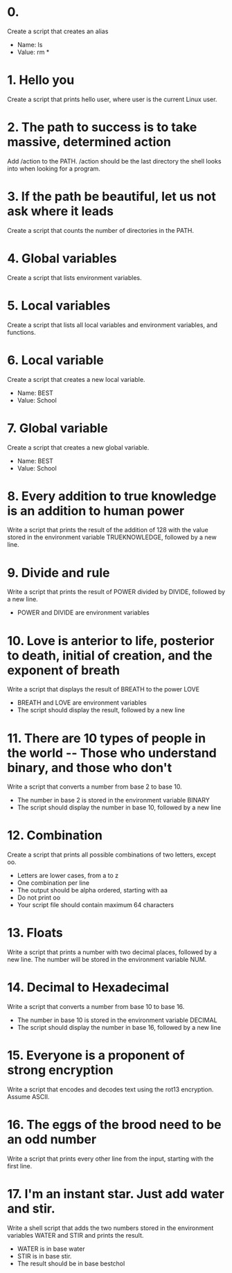 # 0. <o>
Create a script that creates an alias
 * Name: ls
 * Value: rm *

# 1. Hello you
Create a script that prints hello user, where user is the current Linux user.

# 2. The path to success is to take massive, determined action
Add /action to the PATH. /action should be the last directory the shell looks into when looking for a program.

# 3. If the path be beautiful, let us not ask where it leads
Create a script that counts the number of directories in the PATH.

# 4. Global variables
Create a script that lists environment variables.

# 5. Local variables
Create a script that lists all local variables and environment variables, and functions.

# 6. Local variable
Create a script that creates a new local variable.
 * Name: BEST
 * Value: School

# 7. Global variable
Create a script that creates a new global variable.
 * Name: BEST
 * Value: School

# 8. Every addition to true knowledge is an addition to human power
Write a script that prints the result of the addition of 128 with the value stored in the environment variable TRUEKNOWLEDGE, followed by a new line.

# 9. Divide and rule
Write a script that prints the result of POWER divided by DIVIDE, followed by a new line.
 * POWER and DIVIDE are environment variables

# 10. Love is anterior to life, posterior to death, initial of creation, and the exponent of breath
Write a script that displays the result of BREATH to the power LOVE
 * BREATH and LOVE are environment variables
 * The script should display the result, followed by a new line

# 11. There are 10 types of people in the world -- Those who understand binary, and those who don't
Write a script that converts a number from base 2 to base 10.
 * The number in base 2 is stored in the environment variable BINARY
 * The script should display the number in base 10, followed by a new line

# 12. Combination
Create a script that prints all possible combinations of two letters, except oo.
 * Letters are lower cases, from a to z
 * One combination per line
 * The output should be alpha ordered, starting with aa
 * Do not print oo
 * Your script file should contain maximum 64 characters

# 13. Floats
Write a script that prints a number with two decimal places, followed by a new line.
The number will be stored in the environment variable NUM.

# 14. Decimal to Hexadecimal
Write a script that converts a number from base 10 to base 16.
 * The number in base 10 is stored in the environment variable DECIMAL
 * The script should display the number in base 16, followed by a new line

# 15. Everyone is a proponent of strong encryption
Write a script that encodes and decodes text using the rot13 encryption. Assume ASCII.

# 16. The eggs of the brood need to be an odd number
Write a script that prints every other line from the input, starting with the first line.

# 17. I'm an instant star. Just add water and stir.
Write a shell script that adds the two numbers stored in the environment variables WATER and STIR and prints the result.
 * WATER is in base water
 * STIR is in base stir.
 * The result should be in base bestchol